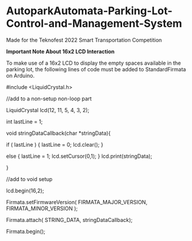 # AutoparkAutomata-Parking-Lot-Control-and-Management-System

Made for the Teknofest 2022 Smart Transportation Competition


<b>Important Note About 16x2 LCD Interaction</b>

To make use of a 16x2 LCD to display the empty spaces available in the parking lot, the following lines of code must be added to StandardFirmata on Arduino.

#include <LiquidCrystal.h>


//add to a non-setup non-loop part

LiquidCrystal lcd(12, 11, 5, 4, 3, 2);

int lastLine = 1;

void stringDataCallback(char *stringData){
   
   if ( lastLine ) {
     lastLine = 0;
     lcd.clear();
   } 
   
   else {
     lastLine = 1;
     lcd.setCursor(0,1);
   }
   lcd.print(stringData);
   
}

//add to void setup

lcd.begin(16,2);

Firmata.setFirmwareVersion( FIRMATA_MAJOR_VERSION, FIRMATA_MINOR_VERSION );

Firmata.attach( STRING_DATA, stringDataCallback);

Firmata.begin();  


